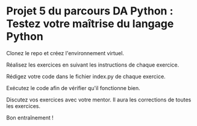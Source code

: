 # Projet 5 du parcours DA Python : Testez votre maîtrise du langage Python

Clonez le repo et créez l'environnement virtuel.

Réalisez les exercices en suivant les instructions de chaque exercice.

Rédigez votre code dans le fichier index.py de chaque exercice.

Exécutez le code afin de vérifier qu'il fonctionne bien.

Discutez vos exercices avec votre mentor. Il aura les corrections de toutes les exercices.

Bon entraînement !
